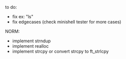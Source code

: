 to do:

- fix ex: "ls"
- fix edgecases (check minishell tester for more cases)

NORM:
- implement strndup
- implement realloc
- implement strcpy or convert strcpy to ft_strlcpy
  
